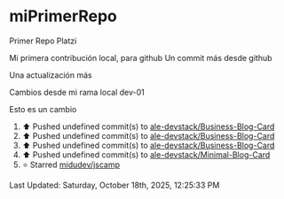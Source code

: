 # miPrimerRepo
Primer Repo Platzi

Mi primera contribución local, para github
Un commit más desde github


Una actualización más

Cambios desde mi rama local dev-01

Esto es un cambio

<!--RECENT_ACTIVITY:start-->
1. ⬆️ Pushed undefined commit(s) to [ale-devstack/Business-Blog-Card](https://github.com/ale-devstack/Business-Blog-Card)<br>
2. ⬆️ Pushed undefined commit(s) to [ale-devstack/Business-Blog-Card](https://github.com/ale-devstack/Business-Blog-Card)<br>
3. ⬆️ Pushed undefined commit(s) to [ale-devstack/Business-Blog-Card](https://github.com/ale-devstack/Business-Blog-Card)<br>
4. ⬆️ Pushed undefined commit(s) to [ale-devstack/Minimal-Blog-Card](https://github.com/ale-devstack/Minimal-Blog-Card)<br>
5. ⭐ Starred [midudev/jscamp](https://github.com/midudev/jscamp)<br>
<!--RECENT_ACTIVITY:end-->

<!--RECENT_ACTIVITY:last_update-->
Last Updated: Saturday, October 18th, 2025, 12:25:33 PM
<!--RECENT_ACTIVITY:last_update_end-->
